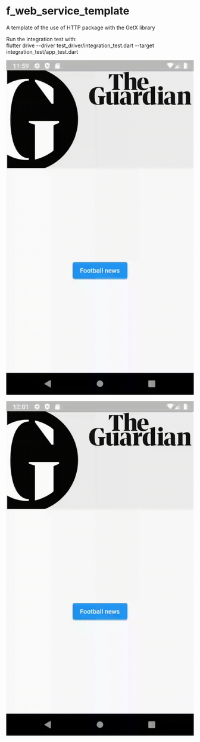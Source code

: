 # f_web_service_template

A template of the use of HTTP package with the GetX library

Run the integration test with:  
flutter drive --driver test_driver/integration_test.dart --target integration_test/app_test.dart


![Alt text](demoOK.gif?raw=true "Demo Ok")

![Alt text](demoTimeOut.gif?raw=true "Demo with Timeout")
